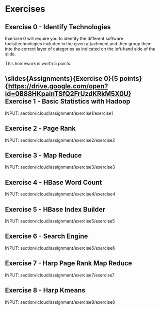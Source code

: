 Exercises
=========

Exercise 0 - Identify Technologies
----------------------------------

 

Exercise 0 will require you to identify the different software
tools/technologies included in the given attachment and then group them
into the correct layer of categories as indicated on the left-hand side
of the slide.

This homework is worth 5 points.

\slides{Assignments}{Exercise 0}{5 points}{https://drive.google.com/open?id=0B88HKpainTSfQ2FrUzdKRkM5X0U}
Exercise 1 - Basic Statistics with Hadoop
-----------------------------------------

INPUT: section/icloud/assignment/exercise1/exercise1

Exercise 2 - Page Rank
----------------------

INPUT: section/icloud/assignment/exercise2/exercise2

Exercise 3 - Map Reduce
-----------------------

INPUT: section/icloud/assignment/exercise3/exercise3

Exercise 4 - HBase Word Count
-----------------------------

INPUT: section/icloud/assignment/exercise4/exercise4

Exercise 5 - HBase Index Builder
--------------------------------

INPUT: section/icloud/assignment/exercise5/exercise5

Exercise 6 - Search Engine 
---------------------------

INPUT: section/icloud/assignment/exercise6/exercise6

Exercise 7 - Harp Page Rank Map Reduce
--------------------------------------

INPUT: section/icloud/assignment/exercise7/exercise7

Exercise 8 - Harp Kmeans
------------------------

INPUT: section/icloud/assignment/exercise8/exercise8
